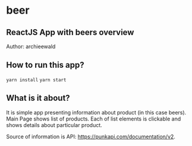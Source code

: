 # beer
ReactJS App with beers overview
-------------------------------
Author: archieewald

How to run this app?
---------------------
`yarn install`
`yarn start`

What is it about?
------------------
It is simple app presenting information about product (in this case beers). 
Main Page shows list of products. Each of list elements is clickable and shows details about particular product.

Source of information is API: https://punkapi.com/documentation/v2.
